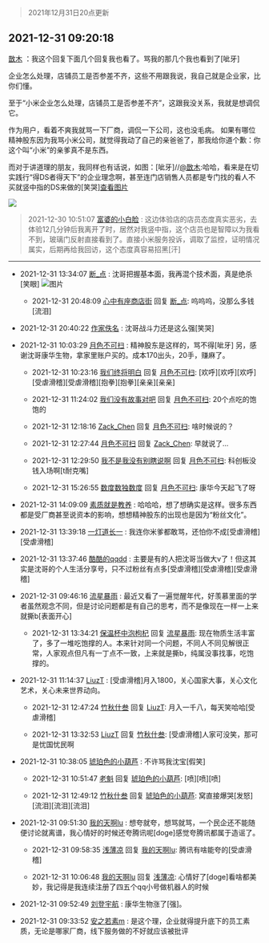 > 2021年12月31日20点更新
<link rel="stylesheet" href="https://cdn.jsdelivr.net/gh/taotie6/sampleJSON@main/css/photo_show.css">
<meta name="referrer" content="no-referrer" />


 ## 2021-12-31 09:20:18 

 [㪚木](https://www.coolapk.com/feed/32491093?shareKey=NDMzMDY2YTdmYzZlNjFjZTYyYzc~) ：我这个回复下面几个回复我也看了。骂我的那几个我也看到了[呲牙]

企业怎么处理，店铺员工是否参差不齐，这些不用跟我说，我自己就是企业家，比你们懂。

至于“小米企业怎么处理，店铺员工是否参差不齐”，这跟我没关系，我就是想调侃它。

作为用户，看着不爽我就骂一下厂商，调侃一下公司<!--break-->，这也没毛病。
如果有哪位精神股东因为我骂小米公司，就觉得我动了自己的亲爸爸了，那我给你道个歉：你这个叫“小米”的亲爹真不是东西。

而对于讲道理的朋友，我同样也有话说，如图：[呲牙]//<a class="feed-link-uname" href="/u/㪚木">@㪚木</a>:哈哈，看来是在切实践行“得DS者得天下”的企业理念啊，甚至连门店销售人员都是专门找的看人不买就竖中指的DS来做的[笑哭]<a class="feed-forward-pic" href="http://image.coolapk.com/feed/2019/0507/23/1081091_4586_1095@230x167.gif">查看图片</a> 

<div class="album">
<img class="img-item" src="https://image.coolapk.com/feed/2021/1231/09/1081091_4da65435_3617_3768_47@1080x1391.png" />
</div>

> 2021-12-30 10:51:07 
> [富婆的小白脸](https://www.coolapk.com/feed/32468128?shareKey=NTk1YzY3ZWNjNWNiNjFjZTYyYzc~) : 这边体验店的店员态度真实恶劣，去体验12几分钟后我离开了时，居然对我竖中指，这个店员也是智障以为我看不到，玻璃门反射直接看到了。直接小米服务投诉，调取了监控，证明情况属实，后期再给我回访，这个态度真容易招黑[汗] 

 ------- 

- 2021-12-31 13:34:07 [断_点](uid=3301521) : 沈哥把握基本面，我再混个技术面，真是绝杀[笑眼] ![图片](https://image.coolapk.com/feed/2021/1231/13/3301521_66d3da0d_8845_8612_2@2520x1080.png)

    - 2021-12-31 20:48:09 [心中有座商店街](uid=1636078) 回复 [断_点](uid=3301521): 呜呜呜，没那么多钱[流泪] 

- 2021-12-31 20:40:22 [作家佚名](uid=1782237) : 沈哥战斗力还是这么强[笑哭] 

- 2021-12-31 10:03:29 [月色不可扫](uid=3639201) : 精神股东是这样的，骂不得[呲牙]
另，感谢沈哥康华生物，拿家里账户买的。成本170出头，20手，赚麻了。 

    - 2021-12-31 10:23:16 [我们终将明白](uid=3083973) 回复 [月色不可扫](uid=3639201): [欢呼][欢呼][欢呼][受虐滑稽][受虐滑稽][抱拳][抱拳][亲亲][亲亲] 

    - 2021-12-31 11:24:02 [我们没有故事对吧](uid=1341778) 回复 [月色不可扫](uid=3639201): 20个点吃的饱饱的 

    - 2021-12-31 12:18:16 [Zack_Chen](uid=2303246) 回复 [月色不可扫](uid=3639201): 啥时候说的？ 

    - 2021-12-31 12:27:44 [月色不可扫](uid=3639201) 回复 [Zack_Chen](uid=2303246): 早就说了... 

    - 2021-12-31 12:29:50 [我不是我没有别瞎说啊](uid=2231912) 回复 [月色不可扫](uid=3639201): 科创板没钱入场啊[t耐克嘴] 

    - 2021-12-31 15:26:55 [数度数独数度](uid=1649918) 回复 [月色不可扫](uid=3639201): 康华今天起飞了呀 

- 2021-12-31 14:09:09 [素质就是教养](uid=2192928) : 哈哈哈，想了想确实是这样。很多东西都是受厂商甚至说资本的影响，想想精神股东的出现也是因为“粉丝文化”。 

- 2021-12-31 13:39:18 [一灯道长一](uid=2901910) : 我连你米爹都敢骂，还怕你不成[受虐滑稽][受虐滑稽] 

- 2021-12-31 13:37:46 [酷酷的qqdd](uid=9633812) : 主要是有的人把沈哥当做大v了！但这其实是沈哥的个人生活分享号，只不过粉丝有点多[受虐滑稽][受虐滑稽][受虐滑稽] 

- 2021-12-31 09:46:16 [流星暴雨](uid=3302275) : 最近又看了一遍觉醒年代，好羡慕里面的学者虽然观念不同，但是讨论问题都是有自己的思考，而不是像现在一样一上来就撕b[表面开心] 

    - 2021-12-31 13:34:21 [保温杯中泡枸杞](uid=3327022) 回复 [流星暴雨](uid=3302275): 现在物质生活丰富了，多了一堆吃饱撑的人。本来针对同一个问题，不同人不同见解很正常，人家观点但凡有一丁点不一致，上来就是撕b，纯属没事找事，吃饱撑的。 

- 2021-12-31 11:14:37 [LiuzT](uid=2145927) : [受虐滑稽]月入1800，关心国家大事，关心文化艺术，关心未来世界动向。 

    - 2021-12-31 12:47:24 [竹秋什叁](uid=2319428) 回复 [LiuzT](uid=2145927): 月入一千八，每天笑哈哈[受虐滑稽] 

    - 2021-12-31 13:32:53 [LiuzT](uid=2145927) 回复 [竹秋什叁](uid=2319428): [受虐滑稽]人家可没笑，那可是忧国忧民啊 

- 2021-12-31 10:38:05 [琥珀色的小葫芦](uid=3670859) : 不许骂我沈宝[假笑] 

    - 2021-12-31 10:51:47 [老魁](uid=1703096) 回复 [琥珀色的小葫芦](uid=3670859): [喷][喷][喷] 

    - 2021-12-31 12:49:12 [竹秋什叁](uid=2319428) 回复 [琥珀色的小葫芦](uid=3670859): 窝直接爆哭[发怒][流泪][流泪][流泪] 

- 2021-12-31 09:51:30 [我的天啊lu](uid=2234863) : 想夸就夸，想骂就骂，一个民企还不能随便讨论就离谱，我心情好的时候还夸腾讯呢[doge]感觉夸腾讯都属于造谣了。 

    - 2021-12-31 09:58:35 [浅薄凉](uid=1630624) 回复 [我的天啊lu](uid=2234863): 腾讯有啥能夸的[受虐滑稽] 

    - 2021-12-31 10:06:48 [我的天啊lu](uid=2234863) 回复 [浅薄凉](uid=1630624): 心情好了[doge]看啥都美妙，我记得是我连续注册了四五个qq小号做机器人的时候 

- 2021-12-31 09:52:49 [刘登宇航](uid=571170) : 康华生物涨了[强]。 

- 2021-12-31 09:33:52 [安之若素m](uid=2305711) : 是这个理，企业就得提升底下的员工素质，无论是哪家厂商，线下服务做的不好就应该被批评 

